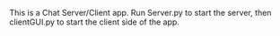This is a Chat Server/Client app. Run Server.py to start the server, then clientGUI.py to start the client side of the app.
